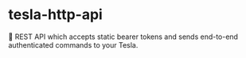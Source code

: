 # tesla-http-api
🚗 REST API which accepts static bearer tokens and sends end-to-end authenticated commands to your Tesla.
